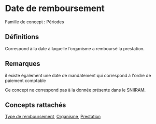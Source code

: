 # Date de remboursement 
<!-- SPDX-License-Identifier: MPL-2.0 -->

Famille de concept : Périodes

## Définitions

Correspond à la date à laquelle l’organisme a remboursé la prestation.

## Remarques

il existe également une date de mandatement qui correspond à l'ordre de paiement comptable

Ce concept ne correspond pas à la donnée présente dans le SNIIRAM.

## Concepts rattachés

[Type de remboursement](type_de_remboursement.md), [Organisme](organisme.md), [Prestation](prestation.md)

